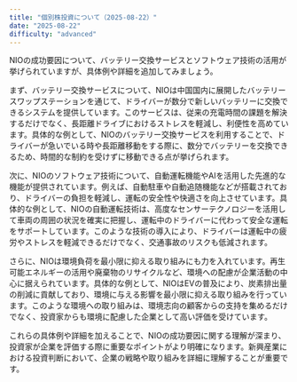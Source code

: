 ```yaml
---
title: "個別株投資について（2025-08-22）"
date: "2025-08-22"
difficulty: "advanced"
---
```


NIOの成功要因について、バッテリー交換サービスとソフトウェア技術の活用が挙げられていますが、具体例や詳細を追加してみましょう。

まず、バッテリー交換サービスについて、NIOは中国国内に展開したバッテリースワップステーションを通じて、ドライバーが数分で新しいバッテリーに交換できるシステムを提供しています。このサービスは、従来の充電時間の課題を解決するだけでなく、長距離ドライブにおけるストレスを軽減し、利便性を高めています。具体的な例として、NIOのバッテリー交換サービスを利用することで、ドライバーが急いでいる時や長距離移動をする際に、数分でバッテリーを交換できるため、時間的な制約を受けずに移動できる点が挙げられます。

次に、NIOのソフトウェア技術について、自動運転機能やAIを活用した先進的な機能が提供されています。例えば、自動駐車や自動追随機能などが搭載されており、ドライバーの負担を軽減し、運転の安全性や快適さを向上させています。具体的な例として、NIOの自動運転技術は、高度なセンサーテクノロジーを活用して車両の周囲の状況を確実に把握し、運転中のドライバーに代わって安全な運転をサポートしています。このような技術の導入により、ドライバーは運転中の疲労やストレスを軽減できるだけでなく、交通事故のリスクも低減されます。

さらに、NIOは環境負荷を最小限に抑える取り組みにも力を入れています。再生可能エネルギーの活用や廃棄物のリサイクルなど、環境への配慮が企業活動の中心に据えられています。具体的な例として、NIOはEVの普及により、炭素排出量の削減に貢献しており、環境に与える影響を最小限に抑える取り組みを行っています。このような環境への取り組みは、環境志向の顧客からの支持を集めるだけでなく、投資家からも環境に配慮した企業として高い評価を受けています。

これらの具体例や詳細を加えることで、NIOの成功要因に関する理解が深まり、投資家が企業を評価する際に重要なポイントがより明確になります。新興産業における投資判断において、企業の戦略や取り組みを詳細に理解することが重要です。
